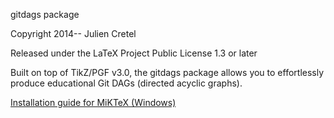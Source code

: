 gitdags package

Copyright 2014--     Julien Cretel

Released under the LaTeX Project Public License 1.3 or later

Built on top of TikZ/PGF v3.0, the gitdags package allows you to
effortlessly produce educational Git DAGs (directed acyclic graphs).

[Installation guide for MiKTeX (Windows)](MiKTeX-Install.md)